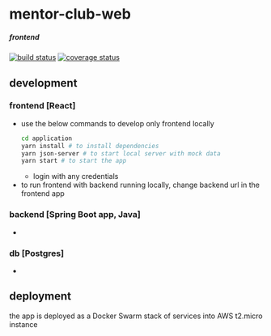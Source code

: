 # mentor-club-web
##### frontend
[![build status][build badge]][BUILD_URL]
[![coverage status][coverage badge]][COVERAGE_URL]


## development

### frontend [React]
* use the below commands to develop only frontend locally
  ```sh
  cd application
  yarn install # to install dependencies
  yarn json-server # to start local server with mock data
  yarn start # to start the app
  ```
  * login with any credentials
* to run frontend with backend running locally, change backend url in the frontend app

### backend [Spring Boot app, Java]
* 
 
### db [Postgres]
* 

## deployment
the app is deployed as a Docker Swarm stack of services into AWS t2.micro instance 



[BUILD_URL]: https://travis-ci.org/ArtemAlagizov/mentor-club-react
[build badge]: https://img.shields.io/travis/ArtemAlagizov/mentor-club-react/master?style=flat-square
[COVERAGE_URL]: https://coveralls.io/github/ArtemAlagizov/mentor-club-react?branch=master
[coverage badge]: https://img.shields.io/coveralls/github/ArtemAlagizov/mentor-club-react.svg?style=flat-square&color=brightgreen
[QUALITY_URL]: https://www.codacy.com/manual/ArtemAlagizov/mentor-club-react
[quality badge]: https://img.shields.io/codacy/grade/cd908732011c47bf831d2b661684babf?style=flat-square
